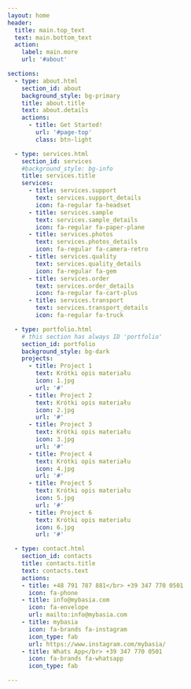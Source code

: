 ```yaml
---
layout: home
header:
  title: main.top_text
  text: main.bottom_text
  action:
    label: main.more
    url: '#about'

sections:
  - type: about.html
    section_id: about
    background_style: bg-primary
    title: about.title
    text: about.details
    actions:
      - title: Get Started!
        url: '#page-top'
        class: btn-light

  - type: services.html
    section_id: services
    #background_style: bg-info
    title: services.title
    services:
      - title: services.support
        text: services.support_details
        icon: fa-regular fa-headset
      - title: services.sample
        text: services.sample_details
        icon: fa-regular fa-paper-plane
      - title: services.photos
        text: services.photos_details
        icon: fa-regular fa-camera-retro
      - title: services.quality
        text: services.quality_details
        icon: fa-regular fa-gem
      - title: services.order
        text: services.order_details
        icon: fa-regular fa-cart-plus
      - title: services.transport
        text: services.transport_details
        icon: fa-regular fa-truck

  - type: portfolio.html
    # this section has always ID 'portfolio'
    section_id: portfolio
    background_style: bg-dark
    projects:
      - title: Project 1
        text: Krótki opis materiału
        icon: 1.jpg
        url: '#'
      - title: Project 2
        text: Krótki opis materiału
        icon: 2.jpg
        url: '#'
      - title: Project 3
        text: Krótki opis materiału
        icon: 3.jpg
        url: '#'
      - title: Project 4
        text: Krótki opis materiału
        icon: 4.jpg
        url: '#'
      - title: Project 5
        text: Krótki opis materiału
        icon: 5.jpg
        url: '#'
      - title: Project 6
        text: Krótki opis materiału
        icon: 6.jpg
        url: '#' 

  - type: contact.html
    section_id: contacts
    title: contacts.title
    text: contacts.text
    actions:
    - title: +48 791 787 881</br> +39 347 770 0501
      icon: fa-phone
    - title: info@mybasia.com
      icon: fa-envelope
      url: mailto:info@mybasia.com
    - title: mybasia
      icon: fa-brands fa-instagram
      icon_type: fab
      url: https://www.instagram.com/mybasia/
    - title: Whats App</br> +39 347 770 0501
      icon: fa-brands fa-whatsapp
      icon_type: fab

---
```

